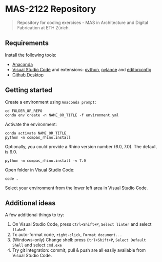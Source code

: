 # MAS-2122 Repository

> Repository for coding exercises - MAS in Architecture and Digital Fabrication at ETH Zürich.

## Requirements

Install the following tools:

- [Anaconda](https://www.anaconda.com/products/individual)
- [Visual Studio Code](https://code.visualstudio.com/) and extensions: [python](https://marketplace.visualstudio.com/items?itemName=ms-python.python), [pylance](https://marketplace.visualstudio.com/items?itemName=ms-python.vscode-pylance) and [editorconfig](https://marketplace.visualstudio.com/items?itemName=EditorConfig.EditorConfig)
- [Github Desktop](https://desktop.github.com/)

## Getting started

Create a environment using `Anaconda prompt`:

    cd FOLDER_OF_REPO
    conda env create -n NAME_OR_TITLE -f environment.yml

Activate the environment:

    conda activate NAME_OR_TITLE
    python -m compas_rhino.install
    
Optionally, you could provide a Rhino version number (6.0, 7.0). The default is 6.0.

    python -m compas_rhino.install -v 7.0


Open folder in Visual Studio Code:

    code .

Select your environment from the lower left area in Visual Studio Code.

## Additional ideas

A few additional things to try:

1. On Visual Studio Code, press `Ctrl+Shift+P`, `Select linter` and select `flake8`
1. To auto-format code, `right-click`, `Format document...`
1. (Windows-only) Change shell: press `Ctrl+Shift+P`, `Select Default Shell` and select `cmd.exe`
1. Try git integration: commit, pull & push are all easily available from Visual Studio Code.
